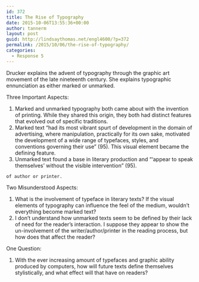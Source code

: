 ```yaml
---
id: 372
title: The Rise of Typography
date: 2015-10-06T13:55:36+00:00
author: tannerm
layout: post
guid: http://lindsaythomas.net/engl4600/?p=372
permalink: /2015/10/06/the-rise-of-typography/
categories:
  - Response 5
---
```

Drucker explains the advent of typography through the graphic art movement of the late nineteenth century. She explains typographic ennunciation as either marked or unmarked.

Three Important Aspects:

  1. Marked and unmarked typography both came about with the invention of printing. While they shared this origin, they both had distinct features that evolved out of specific traditions.
  2. Marked text &#8220;had its most vibrant spurt of development in the domain of advertising, where manipulation, practically for its own sake, motivated the development of a wide range of typefaces, styles, and conventions governing their use&#8221; (95). This visual element became the defining feature.
  3. Unmarked text found a base in literary production and &#8220;&#8216;appear to speak themselves&#8217; without the visible intervention&#8221; (95).
  
    of author or printer.

Two Misunderstood Aspects:

  1. What is the involvement of typeface in literary texts? If the visual elements of typography can influence the feel of the medium, wouldn&#8217;t everything become marked text?
  2. I don&#8217;t understand how unmarked texts seem to be defined by their lack of need for the reader&#8217;s interaction. I suppose they appear to show the un-involvement of the writer/author/printer in the reading process, but how does that affect the reader?

One Question:

  1. With the ever increasing amount of typefaces and graphic ability produced by computers, how will future texts define themselves stylistically, and what effect will that have on readers?